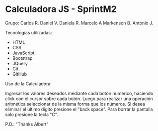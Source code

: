 # Calculadora JS - SprintM2
Grupo: Carlos R. Daniel V. Daniela R. Marcelo A Markenson B. Antonio J.

Tecnologías utilizadas:
- HTML
- CSS
- JavaScript
- Bootstrap
- JQuery
- Git
- GitHub

Uso de la Calculadora:

Ingresar los valores deseados mediante cada botón numérico, haciendo click con el cursor sobre cada botón.
Luego para realizar una operación aritmética seleccionar de la misma forma que los números.
Si desea eliminar el último dígito presione el "back space".
Para borrar la pantalla solo presione la tecla "C".

P.D.: "Thanks Albert"
